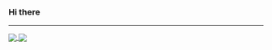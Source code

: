 ### Hi there

---

<a href="https://github.com/Den4ik">
  <img align="center" src="https://github-readme-stats.vercel.app/api?username=Den4ik&count_private=true&show_icons=true&include_all_commits=true" />
</a>
<a href="https://github.com/Den4ik">
  <img align="center" src="https://github-readme-stats.vercel.app/api/top-langs/?username=Den4ik&layout=compact" />
</a>
